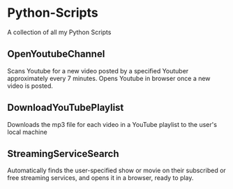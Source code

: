 # Python-Scripts
A collection of all my Python Scripts

## OpenYoutubeChannel
Scans Youtube for a new video posted by a specified Youtuber approximately every 7 minutes. Opens Youtube in browser once a new video is posted. 

## DownloadYouTubePlaylist
Downloads the mp3 file for each video in a YouTube playlist to the user's local machine

## StreamingServiceSearch
Automatically finds the user-specified show or movie on their subscribed or free streaming services, and opens it in a browser, ready to play.
